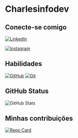 # Charlesinfodev

## Conecte-se comigo
[![LinkedIn](https://img.shields.io/badge/LinkedIn-000?style=for-the-badge&logo=linkedin&logoColor=0E76A8)](https://www.linkedin.com/in/charles-souza-a748b7291/)

[![Instagram](https://img.shields.io/badge/Instagram-000?style=for-the-badge&logo=instagram)](https://www.instagram.com/Charlesbhadv/)


## Habilidades
[![GitHub](https://img.shields.io/badge//GitHub-ec63a1?style=for-the-badge&logo=github&logoColor=fff)](https://docs.github.com)
[![Git](https://img.shields.io/badge//Git-ec63a1?style=for-the-badge&logo=github&logoColor=fff)](https://git-scm.com/doc)


## GitHub Status
![GitHub Stats](https://github-readme-stats.vercel.app/api?username=Charlesdev&theme=transparent&bg_color=ec63a1&border_color=fff&show_icons=true&icon_color=fff&title_color=fff&text_color=fff&hide_title=true&hide=stars)

## Minhas contribuições
[![Repo Card](https://github-readme-stats.vercel.app/api/pin/?username=Charlesinfodev&repo=dio-lab-open-source&bg_color=ec63a1&border_color=fff&show_icons=true&icon_color=fff&title_color=fff&text_color=fff)](https://github.com/Charlesinfodev/dio-lab-open-source.git)


